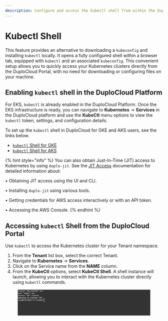 ```yaml
---
description: Configure and access the kubectl shell from within the DuploCloud Portal
---
```


# Kubectl Shell

This feature provides an alternative to downloading a `kubeconfig` and installing `kubectl` locally. It opens a fully configured shell within a browser tab, equipped with `kubectl` and an associated `kubeconfig`. This convenient setup allows you to quickly access your Kubernetes clusters directly from the DuploCloud Portal, with no need for downloading or configuring files on your machine.

## Enabling `kubectl` shell in the DuploCloud Platform

For EKS, `kubectl` is already enabled in the DuploCloud Platform. Once the EKS infrastructure is ready, you can navigate to **Kubernetes** -> **Services** in the DuploCloud platform and use the **KubeCtl** menu options to view the `kubectl` token, settings, and configuration details.&#x20;

To set up the `kubectl` shell in DuploCloud for GKE and AKS users, see the links below.

* [`kubectl` Shell for GKE](enable-kubectl-shell-for-gke.md)
* [`kubectl` Shell for AKS](enable-kubectl-shell-for-aks.md)

{% hint style="info" %}
You can also obtain Just-In-Time (JIT) access to Kubernetes by using `duplo-jit`. See the [JIT Access](../../../aws-user-guide/use-cases/jit-access.md) documentation for detailed information about:

• Obtaining JIT access using the UI and CLI.

• Installing `duplo-jit` using various tools.&#x20;

• Getting credentials for AWS access interactively or with an API token.&#x20;

• Accessing the AWS Console.&#x20;
{% endhint %}

## Accessing `kubectl` Shell from the DuploCloud Portal

Use `kubectl` to access the Kubernetes cluster for your Tenant namespace.

1. From the **Tenant** list box, select the correct Tenant.&#x20;
2. Navigate to **Kubernetes** -> **Services**.
3. Click on the Service name from the **NAME** column.
4. From the **KubeCtl** options, select **KubeCtl Shell**. A shell instance will launch, allowing you to interact with the Kubernetes cluster directly using `kubectl` commands.

<figure><img src="../../../.gitbook/assets/shell image.png" alt=""><figcaption></figcaption></figure>

